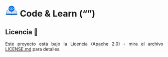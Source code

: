 <div align="justify">

# <img src=.../../../../../images/coding-book.png width="40"> Code & Learn (“”)

## Licencia 📄

Este proyecto está bajo la Licencia (Apache 2.0) - mira el archivo [LICENSE.md](../../LICENSE) para detalles.

</div>